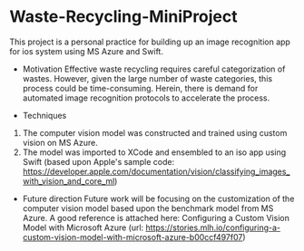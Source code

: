# Waste-Recycling-MiniProject

This project is a personal practice for building up an image recognition app for ios system using MS Azure and Swift. 
* Motivation
Effective waste recycling requires careful categorization of wastes. However, given the large number of waste categories, this process could be time-consuming. Herein, there is demand for automated image recognition protocols to accelerate the process.

* Techniques
1. The computer vision model was constructed and trained using custom vision on MS Azure.
2. The model was imported to XCode and ensembled to an iso app using Swift (based upon Apple's sample code: https://developer.apple.com/documentation/vision/classifying_images_with_vision_and_core_ml)

* Future direction
Future work will be focusing on the customization of the computer vision model based upon the benchmark model from MS Azure. A good reference is attached here: Configuring a Custom Vision Model with Microsoft Azure (url: https://stories.mlh.io/configuring-a-custom-vision-model-with-microsoft-azure-b00ccf497f07)
